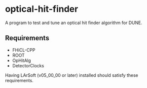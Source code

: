 # optical-hit-finder

A program to test and tune an optical hit finder algorithm for DUNE.

## Requirements

* FHiCL-CPP
* ROOT
* OpHitAlg
* DetectorClocks

Having LArSoft (v05\_00\_00 or later) installed should satisfy these requirements.
